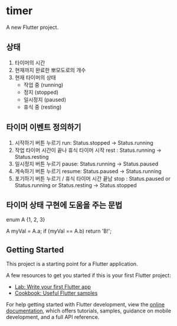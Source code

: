 # timer

A new Flutter project.

## 상태

1. 타이머의 시간
2. 현재까지 완료한 뽀모도로의 개수
3. 현재 타이머의 상태
    * 작업 중 (running)
    * 정지 (stopped)
    * 일시정지 (paused)
    * 휴식 중 (resting)

## 타이머 이벤트 정의하기
1. 시작하기 버튼 누르기 run: Status.stopped -> Status.running
2. 작업 타이머 시간이 끝나 휴식 타이머 시작 rest : Status.running -> Status.resting
3. 일시정지 버튼 누르기 pause: Status.running -> Status.paused
4. 계속하기 버튼 누르기 resume: Status.paused -> Status.running
5. 포기하기 버튼 누르기 / 휴식 타이머 시간 끝남 stop : Status.paused or Status.running or Status.resting -> Status.stopped


## 타이머 상태 구현에 도움을 주는 문법

enum A {1, 2, 3}

A myVal = A.a;
if (myVal == A.b) return 'B!';

## Getting Started

This project is a starting point for a Flutter application.

A few resources to get you started if this is your first Flutter project:

- [Lab: Write your first Flutter app](https://docs.flutter.dev/get-started/codelab)
- [Cookbook: Useful Flutter samples](https://docs.flutter.dev/cookbook)

For help getting started with Flutter development, view the
[online documentation](https://docs.flutter.dev/), which offers tutorials,
samples, guidance on mobile development, and a full API reference.
